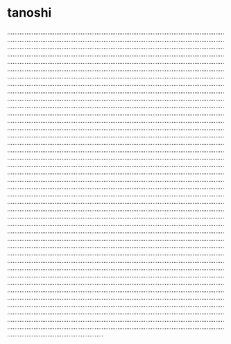 # tanoshi

...................................................................................................................................................................................................................................................................................................................................................................................................................................................................................................................................................................................................................................................................................................................................................................................................................................................................................................................................................................................................................................................................................................................................................................................................................................................................................................................................................................................................................................................................................................................................................................................................................................................................................................................................................................................................................................................................................................................................................................................................................................................................................................................................................................................................................................................................................................................................................................................................................................................................................................................................................................................................................................................................................................................................................................................................................................................................................................................................................................................................................................................................................................................................................................................................................................................................................................................................................................................................................................................................................................................................................................................................................................................................................................................................................................................................................................................................................................................................................................................................................................................................................................................................................................................................................................................................................................................................................................................................................................................................................................................................................................................................................................................................................................................................................................................................................................................................................................................................................................................................................................................................................................................................................................................................................................................................................................................................................